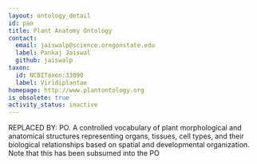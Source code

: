 ```yaml
---
layout: ontology_detail
id: pao
title: Plant Anatomy Ontology
contact:
  email: jaiswalp@science.oregonstate.edu
  label: Pankaj Jaiswal
  github: jaiswalp
taxon:
  id: NCBITaxon:33090
  label: Viridiplantae
homepage: http://www.plantontology.org
is_obsolete: true
activity_status: inactive
---
```


REPLACED BY: PO. A controlled vocabulary of plant morphological and anatomical structures representing organs, tissues, cell types, and their biological relationships based on spatial and developmental organization. Note that this has been subsumed into the PO
